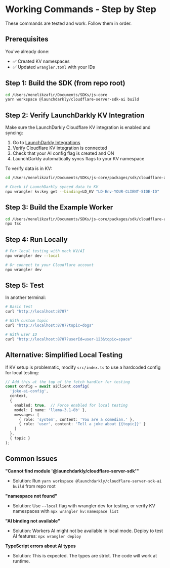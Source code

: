 # Working Commands - Step by Step

These commands are tested and work. Follow them in order.

## Prerequisites

You've already done:
- ✅ Created KV namespaces
- ✅ Updated `wrangler.toml` with your IDs

## Step 1: Build the SDK (from repo root)

```bash
cd /Users/menelikzafir/Documents/SDKs/js-core
yarn workspace @launchdarkly/cloudflare-server-sdk-ai build
```

## Step 2: Verify LaunchDarkly KV Integration

Make sure the LaunchDarkly Cloudflare KV integration is enabled and syncing:

1. Go to [LaunchDarkly Integrations](https://app.launchdarkly.com/settings/integrations)
2. Verify Cloudflare KV integration is connected
3. Check that your AI config flag is created and ON
4. LaunchDarkly automatically syncs flags to your KV namespace

To verify data is in KV:

```bash
cd /Users/menelikzafir/Documents/SDKs/js-core/packages/sdk/cloudflare-ai/example

# Check if LaunchDarkly synced data to KV
npx wrangler kv:key get --binding=LD_KV "LD-Env-YOUR-CLIENT-SIDE-ID"
```

## Step 3: Build the Example Worker

```bash
cd /Users/menelikzafir/Documents/SDKs/js-core/packages/sdk/cloudflare-ai/example
npx tsc
```

## Step 4: Run Locally

```bash
# For local testing with mock KV/AI
npx wrangler dev --local

# Or connect to your Cloudflare account
npx wrangler dev
```

## Step 5: Test

In another terminal:

```bash
# Basic test
curl "http://localhost:8787"

# With custom topic
curl "http://localhost:8787?topic=dogs"

# With user ID
curl "http://localhost:8787?userId=user-123&topic=space"
```

## Alternative: Simplified Local Testing

If KV setup is problematic, modify `src/index.ts` to use a hardcoded config for local testing:

```typescript
// Add this at the top of the fetch handler for testing
const config = await aiClient.config(
  'joke-ai-config',
  context,
  {
    enabled: true,  // Force enabled for local testing
    model: { name: 'llama-3.1-8b' },
    messages: [
      { role: 'system', content: 'You are a comedian.' },
      { role: 'user', content: 'Tell a joke about {{topic}}' }
    ]
  },
  { topic }
);
```

## Common Issues

**"Cannot find module '@launchdarkly/cloudflare-server-sdk'"**
- Solution: Run `yarn workspace @launchdarkly/cloudflare-server-sdk-ai build` from repo root

**"namespace not found"**
- Solution: Use `--local` flag with wrangler dev for testing, or verify KV namespaces with `npx wrangler kv:namespace list`

**"AI binding not available"**
- Solution: Workers AI might not be available in local mode. Deploy to test AI features: `npx wrangler deploy`

**TypeScript errors about AI types**
- Solution: This is expected. The types are strict. The code will work at runtime.

